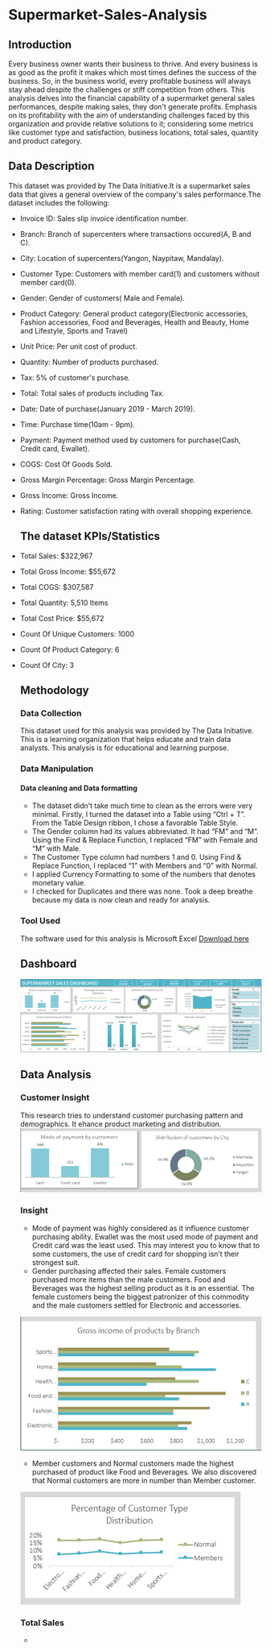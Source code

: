# Supermarket-Sales-Analysis

## Introduction
Every business owner wants their business to thrive. And every business is as good as the profit it makes which most times defines the success of the business.  So, in the business world, every profitable business will always stay ahead despite the challenges or stiff competition from others. This analysis delves into the financial capability of a supermarket general sales performances, despite making sales, they don't generate profits. Emphasis on its profitability with the aim of understanding challenges faced by this organization and provide relative solutions to it; considering some metrics like customer type and satisfaction, business locations, total sales, quantity and product category.

## Data Description
This dataset was provided by The Data Initiative.It is a supermarket sales data that gives a general overview of the company's sales performance.The dataset includes the following:
- Invoice ID: Sales slip invoice identification number.
- Branch: Branch of supercenters where transactions occured(A, B and C).
- City: Location of supercenters(Yangon, Naypitaw, Mandalay).
- Customer Type: Customers with member card(1) and customers without member card(0).
- Gender: Gender of customers( Male and Female).
- Product Category: General product category(Electronic accessories, Fashion accessories, Food and Beverages, Health and Beauty, Home and 
  Lifestyle, Sports and Travel)
- Unit Price: Per unit cost of product.
- Quantity: Number of products purchased.
- Tax: 5% of customer's purchase.
- Total: Total sales of products including Tax.
- Date: Date of purchase(January 2019 - March 2019).
- Time: Purchase time(10am - 9pm).
- Payment: Payment method used by customers for purchase(Cash, Credit card, Ewallet).
- COGS: Cost Of Goods Sold.
- Gross Margin Percentage: Gross Margin Percentage.
- Gross Income: Gross Income.
- Rating: Customer satisfaction rating with overall shopping experience.

  ## The dataset KPIs/Statistics
- Total Sales: $322,967
- Total Gross Income: $55,672
- Total COGS: $307,587
- Total Quantity: 5,510 Items
- Total Cost Price: $55,672
- Count Of Unique Customers: 1000
- Count Of Product Category: 6
- Count Of City: 3

  ## Methodology
  
  ### Data Collection
  This dataset used for this analysis was provided by The Data Initiative. This is a learning organization that helps educate and train data 
  analysts. This analysis is for educational and learning purpose.

  ### Data Manipulation
  #### Data cleaning and Data formatting
   - The dataset didn’t take much time to clean as the errors were very minimal. Firstly, I turned the dataset into a Table using “Ctrl + T”. 
     From the Table Design ribbon, I chose a favorable Table Style.
   - The Gender column had its values abbreviated. It had “FM” and “M”. Using the Find & Replace Function, I replaced “FM” with Female and 
     “M” with Male.
   - The Customer Type column had numbers 1 and 0. Using Find & Replace Function, I replaced “1” with Members and “0” with Normal.
   - I applied Currency Formatting to some of the numbers that denotes monetary value.
   - I checked for Duplicates and there was none. Took a deep breathe because my data is now clean and ready for analysis.

  ### Tool Used
  The software used for this analysis is Microsoft Excel [Download here](https://www.microsoft.com/en-us/microsoft-365/excel)

  ## Dashboard
  ![](Dashboard.PNG)

  ## Data Analysis
  ### Customer Insight
  This research tries to understand customer purchasing pattern and demographics. It ehance product marketing and distribution.
  ![](doc1.PNG)
  ### Insight
  - Mode of payment was highly considered as it influence customer purchasing ability. Ewallet was the most used mode of payment and Credit card was the least used. This may interest 
    you to know that to some customers, the use of credit card for shopping isn’t their strongest suit.
  - Gender purchasing affected their sales. Female customers purchased more items than the male customers. Food and Beverages was the highest selling product as it is an essential. The 
    female customers being the biggest patronizer of this commodity and the male customers settled for Electronic and accessories.
    
  ![](doc3.PNG)
  - Member customers and Normal customers made the highest purchased of product like Food and Beverages. We also discovered that Normal customers are more in number than Member customer.
    
  ![](doc4.PNG)
  ### Total Sales
  - 
  
  
  
    
  
    
     



